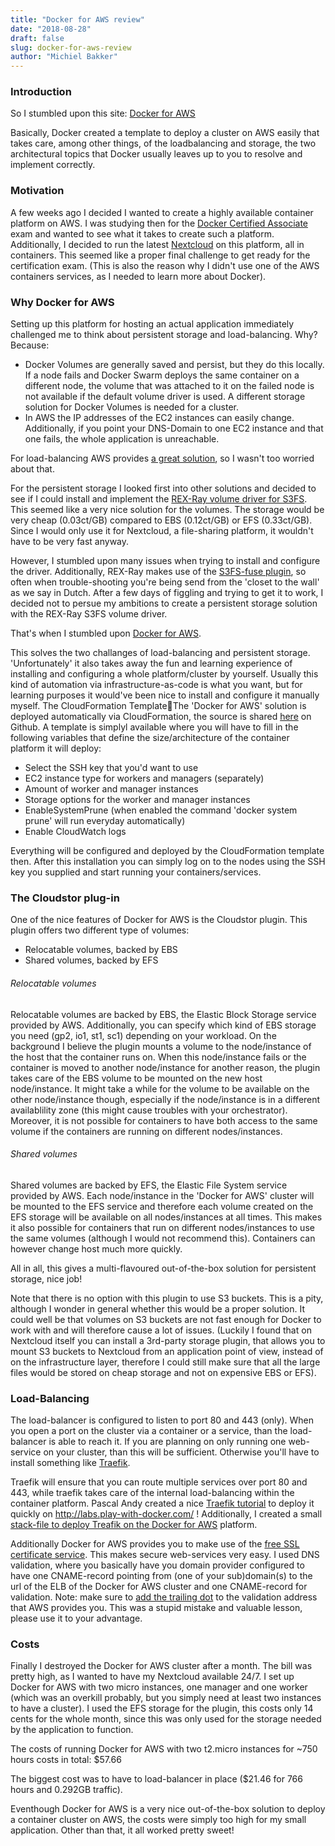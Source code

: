 ```yaml
---
title: "Docker for AWS review"
date: "2018-08-28"
draft: false
slug: docker-for-aws-review
author: "Michiel Bakker"
---
```


### Introduction
So I stumbled upon this site: [Docker for AWS](https://docs.docker.com/docker-for-aws/why/)

Basically, Docker created a template to deploy a cluster on AWS easily that takes care, among other things, of the loadbalancing and storage, the two architectural topics that Docker usually leaves up to you to resolve and implement correctly. 

### Motivation
A few weeks ago I decided I wanted to create a highly available container platform on AWS. I was studying then for the [Docker Certified Associate](https://success.docker.com/certification) exam and wanted to see what it takes to create such a platform. Additionally, I decided to run the latest [Nextcloud](https://nextcloud.com/) on this platform, all in containers. This seemed like a proper final challenge to get ready for the certification exam. (This is also the reason why I didn't use one of the AWS containers services, as I needed to learn more about Docker).

### Why Docker for AWS
Setting up this platform for hosting an actual application immediately challenged me to think about persistent storage and load-balancing. Why? Because:

* Docker Volumes are generally saved and persist, but they do this locally. If a node fails and Docker Swarm deploys the same container on a different node, the volume that was attached to it on the failed node is not available if the default volume driver is used. A different storage solution for Docker Volumes is needed for a cluster.
* In AWS the IP addresses of the EC2 instances can easily change. Additionally, if you point your DNS-Domain to one EC2 instance and that one fails, the whole application is unreachable.

For load-balancing AWS provides [a great solution](https://aws.amazon.com/elasticloadbalancing), so I wasn't too worried about that. 

For the persistent storage I looked first into other solutions and decided to see if I could install and implement the [REX-Ray volume driver for S3FS](https://rexray.readthedocs.io/en/latest/user-guide/schedulers/docker/plug-ins/aws/#simple-storage-service). This seemed like a very nice solution for the volumes. The storage would be very cheap (0.03ct/GB) compared to EBS (0.12ct/GB) or EFS (0.33ct/GB). Since I would only use it for Nextcloud, a file-sharing platform, it wouldn't have to be very fast anyway.

However, I stumbled upon many issues when trying to install and configure the driver. Additionally, REX-Ray makes use of the [S3FS-fuse plugin](https://github.com/s3fs-fuse/s3fs-fuse/wiki/Fuse-Over-Amazon), so often when trouble-shooting you're being send from the 'closet to the wall' as we say in Dutch. After a few days of figgling and trying to get it to work, I decided not to persue my ambitions to create a persistent storage solution with the REX-Ray S3FS volume driver.

That's when I stumbled upon [Docker for AWS](https://docs.docker.com/docker-for-aws/why/).

This solves the two challanges of load-balancing and persistent storage. 'Unfortunately' it also takes away the fun and learning experience of installing and configuring a whole platform/cluster by yourself. Usually this kind of automation via infrastructure-as-code is what you want, but for learning purposes it would've been nice to install and configure it manually myself.
The CloudFormation TemplateThe 'Docker for AWS' solution is deployed automatically via CloudFormation, the source is shared [here](https://github.com/docker/for-aws) on Github. A template is simplyl available where you will have to fill in the following variables that define the size/architecture of the container platform it will deploy:

* Select the SSH key that you'd want to use
* EC2 instance type for workers and managers (separately)
* Amount of worker and manager instances
* Storage options for the worker and manager instances
* EnableSystemPrune (when enabled the command 'docker system prune' will run everyday automatically)
* Enable CloudWatch logs 

Everything will be configured and deployed by the CloudFormation template then. After this installation you can simply log on to the nodes using the SSH key you supplied and start running your containers/services.  

### The Cloudstor plug-in
One of the nice features of Docker for AWS is the Cloudstor plugin. This plugin offers two different type of volumes:

* Relocatable volumes, backed by EBS
* Shared volumes, backed by EFS

###### Relocatable volumes
Relocatable volumes are backed by EBS, the Elastic Block Storage service provided by AWS. Additionally, you can specify which kind of EBS storage you need (gp2, io1, st1, sc1) depending on your workload. On the background I believe the plugin mounts a volume to the node/instance of the host that the container runs on. When this node/instance fails or the container is moved to another node/instance for another reason, the plugin takes care of the EBS volume to be mounted on the new host node/instance. It might take a while for the volume to be available on the other node/instance though, especially if the node/instance is in a different availablility zone (this might cause troubles with your orchestrator). Moreover, it is not possible for containers to have both access to the same volume if the containers are running on different nodes/instances.

###### Shared volumes
Shared volumes are backed by EFS, the Elastic File System service provided by AWS. Each node/instance in the 'Docker for AWS' cluster will be mounted to the EFS service and therefore each volume created on the EFS storage will be available on all nodes/instances at all times. This makes it also possible for containers that run on different nodes/instances to use the same volumes (although I would not recommend this). Containers can however change host much more quickly.

All in all, this gives a multi-flavoured out-of-the-box solution for persistent storage, nice job!

Note that there is no option with this plugin to use S3 buckets. This is a pity, although I wonder in general whether this would be a proper solution. It could well be that volumes on S3 buckets are not fast enough for Docker to work with and will therefore cause a lot of issues. (Luckily I found that on Nextcloud itself you can install a 3rd-party storage plugin, that allows you to mount S3 buckets to Nextcloud from an application point of view, instead of on the infrastructure layer, therefore I could still make sure that all the large files would be stored on cheap storage and not on expensive EBS or EFS).

### Load-Balancing
The load-balancer is configured to listen to port 80 and 443 (only). When you open a port on the cluster via a container or a service, than the load-balancer is able to reach it. If you are planning on only running one web-service on your cluster, than this will be sufficient. Otherwise you'll have to install something like [Traefik](https://traefik.io/). 

Traefik will ensure that you can route multiple services over port 80 and 443, while traefik takes care of the internal load-balancing within the container platform. Pascal Andy created a nice [Traefik tutorial](https://pascalandy.com/blog/traefik-demo-docker-stack-and-play-with-docker/) to deploy it quickly on http://labs.play-with-docker.com/ ! Additionally, I created a small [stack-file to deploy Treafik on the Docker for AWS](https://github.com/mvbakker/Traefik_setup) platform.

Additionally Docker for AWS provides you to make use of the [free SSL certificate service](https://aws.amazon.com/certificate-manager/). This makes secure web-services very easy. I used DNS validation, where you basically have you domain provider configured to have one CNAME-record pointing from (one of your sub)domain(s) to the url of the ELB of the Docker for AWS cluster and one CNAME-record for validation. Note: make sure to [add the trailing dot](http://www.dns-sd.org/trailingdotsindomainnames.html) to the validation address that AWS provides you. This was a stupid mistake and valuable lesson, please use it to your advantage.

### Costs
Finally I destroyed the Docker for AWS cluster after a month. The bill was pretty high, as I wanted to have my Nextcloud available 24/7. I set up Docker for AWS with two micro instances, one manager and one worker (which was an overkill probably, but you simply need at least two instances to have a cluster). I used the EFS storage for the plugin, this costs only 14 cents for the whole month, since this was only used for the storage needed by the application to function. 

The costs of running Docker for AWS with two t2.micro instances for ~750 hours costs in total: $57.66

The biggest cost was to have to load-balancer in place ($21.46 for 766 hours and 0.292GB traffic).

Eventhough Docker for AWS is a very nice out-of-the-box solution to deploy a container cluster on AWS, the costs were simply too high for my small application. Other than that, it all worked pretty sweet!
